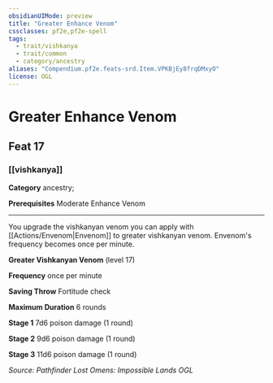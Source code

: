 ```yaml
---
obsidianUIMode: preview
title: "Greater Enhance Venom"
cssclasses: pf2e,pf2e-spell
tags:
  - trait/vishkanya
  - trait/common
  - category/ancestry
aliases: "Compendium.pf2e.feats-srd.Item.VPKBjEy8frqDMxyO"
license: OGL
---
```

# Greater Enhance Venom
## Feat 17
### [[vishkanya]]

**Category** ancestry; 



**Prerequisites** Moderate Enhance Venom
* * *
You upgrade the vishkanyan venom you can apply with [[Actions/Envenom|Envenom]] to greater vishkanyan venom. Envenom's frequency becomes once per minute.

**Greater Vishkanyan Venom** (level 17)

**Frequency** once per minute

**Saving Throw** Fortitude check

**Maximum Duration** 6 rounds

**Stage 1** 7d6 poison damage (1 round)

**Stage 2** 9d6 poison damage (1 round)

**Stage 3** 11d6 poison damage (1 round)

*Source: Pathfinder Lost Omens: Impossible Lands*
*OGL*